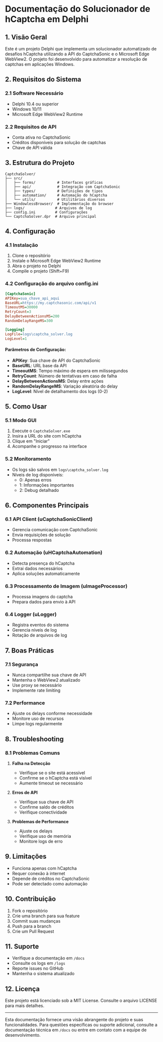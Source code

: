 # Documentação do Solucionador de hCaptcha em Delphi

## 1. Visão Geral

Este é um projeto Delphi que implementa um solucionador automatizado de desafios hCaptcha utilizando a API do CaptchaSonic e o Microsoft Edge WebView2. O projeto foi desenvolvido para automatizar a resolução de captchas em aplicações Windows.

## 2. Requisitos do Sistema

### 2.1 Software Necessário
- Delphi 10.4 ou superior
- Windows 10/11
- Microsoft Edge WebView2 Runtime

### 2.2 Requisitos de API
- Conta ativa no CaptchaSonic
- Créditos disponíveis para solução de captchas
- Chave de API válida

## 3. Estrutura do Projeto

```
CaptchaSolver/
├── src/
│   ├── forms/          # Interfaces gráficas
│   ├── api/            # Integração com CaptchaSonic
│   ├── types/          # Definições de tipos
│   ├── automation/     # Automação do hCaptcha
│   └── utils/          # Utilitários diversos
├── WindowlessBrowser/  # Implementação do browser
├── logs/              # Arquivos de log
├── config.ini         # Configurações
└── CaptchaSolver.dpr  # Arquivo principal
```

## 4. Configuração

### 4.1 Instalação
1. Clone o repositório
2. Instale o Microsoft Edge WebView2 Runtime
3. Abra o projeto no Delphi
4. Compile o projeto (Shift+F9)

### 4.2 Configuração do arquivo config.ini
```ini
[CaptchaSonic]
APIKey=sua_chave_api_aqui
BaseURL=https://my.captchasonic.com/api/v1
TimeoutMS=30000
RetryCount=3
DelayBetweenActionsMS=200
RandomDelayRangeMS=300

[Logging]
LogFile=logs\captcha_solver.log
LogLevel=1
```

#### Parâmetros de Configuração:
- **APIKey**: Sua chave de API do CaptchaSonic
- **BaseURL**: URL base da API
- **TimeoutMS**: Tempo máximo de espera em milissegundos
- **RetryCount**: Número de tentativas em caso de falha
- **DelayBetweenActionsMS**: Delay entre ações
- **RandomDelayRangeMS**: Variação aleatória do delay
- **LogLevel**: Nível de detalhamento dos logs (0-2)

## 5. Como Usar

### 5.1 Modo GUI
1. Execute o `CaptchaSolver.exe`
2. Insira a URL do site com hCaptcha
3. Clique em "Iniciar"
4. Acompanhe o progresso na interface

### 5.2 Monitoramento
- Os logs são salvos em `logs\captcha_solver.log`
- Níveis de log disponíveis:
  - 0: Apenas erros
  - 1: Informações importantes
  - 2: Debug detalhado

## 6. Componentes Principais

### 6.1 API Client (uCaptchaSonicClient)
- Gerencia comunicação com CaptchaSonic
- Envia requisições de solução
- Processa respostas

### 6.2 Automação (uHCaptchaAutomation)
- Detecta presença do hCaptcha
- Extrai dados necessários
- Aplica soluções automaticamente

### 6.3 Processamento de Imagem (uImageProcessor)
- Processa imagens do captcha
- Prepara dados para envio à API

### 6.4 Logger (uLogger)
- Registra eventos do sistema
- Gerencia níveis de log
- Rotação de arquivos de log

## 7. Boas Práticas

### 7.1 Segurança
- Nunca compartilhe sua chave de API
- Mantenha o WebView2 atualizado
- Use proxy se necessário
- Implemente rate limiting

### 7.2 Performance
- Ajuste os delays conforme necessidade
- Monitore uso de recursos
- Limpe logs regularmente

## 8. Troubleshooting

### 8.1 Problemas Comuns
1. **Falha na Detecção**
   - Verifique se o site está acessível
   - Confirme se o hCaptcha está visível
   - Aumente timeout se necessário

2. **Erros de API**
   - Verifique sua chave de API
   - Confirme saldo de créditos
   - Verifique conectividade

3. **Problemas de Performance**
   - Ajuste os delays
   - Verifique uso de memória
   - Monitore logs de erro

## 9. Limitações

- Funciona apenas com hCaptcha
- Requer conexão à internet
- Depende de créditos no CaptchaSonic
- Pode ser detectado como automação

## 10. Contribuição

1. Fork o repositório
2. Crie uma branch para sua feature
3. Commit suas mudanças
4. Push para a branch
5. Crie um Pull Request

## 11. Suporte

- Verifique a documentação em `/docs`
- Consulte os logs em `/logs`
- Reporte issues no GitHub
- Mantenha o sistema atualizado

## 12. Licença

Este projeto está licenciado sob a MIT License. Consulte o arquivo LICENSE para mais detalhes.

---

Esta documentação fornece uma visão abrangente do projeto e suas funcionalidades. Para questões específicas ou suporte adicional, consulte a documentação técnica em `/docs` ou entre em contato com a equipe de desenvolvimento.
